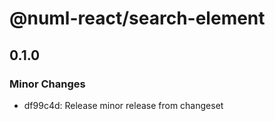 # @numl-react/search-element

## 0.1.0
### Minor Changes

- df99c4d: Release minor release from changeset
